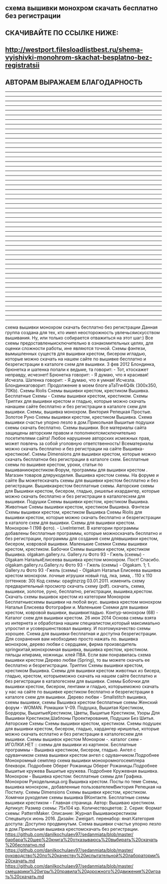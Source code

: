 схема вышивки монохром скачать бесплатно без регистрации
--------------------------------------------------
СКАЧИВАЙТЕ ПО ССЫЛКЕ НИЖЕ:
--------------------------------------------------
http://westport.filesloadlistbest.ru/shema-vyishivki-monohrom-skachat-besplatno-bez-registratsii
--------------------------------------------------
АВТОРАМ ВЫРАЖАЕМ БЛАГОДАРНОСТЬ
--------------------------------------------------
--------------------------------------------------
--------------------------------------------------
--------------------------------------------------
--------------------------------------------------
--------------------------------------------------
--------------------------------------------------
--------------------------------------------------
--------------------------------------------------
--------------------------------------------------
--------------------------------------------------
--------------------------------------------------
--------------------------------------------------
--------------------------------------------------
--------------------------------------------------
--------------------------------------------------
--------------------------------------------------
--------------------------------------------------
--------------------------------------------------
--------------------------------------------------
--------------------------------------------------
--------------------------------------------------
--------------------------------------------------
--------------------------------------------------
--------------------------------------------------
--------------------------------------------------
--------------------------------------------------
--------------------------------------------------
--------------------------------------------------
--------------------------------------------------
--------------------------------------------------
--------------------------------------------------
--------------------------------------------------
--------------------------------------------------
--------------------------------------------------
--------------------------------------------------
--------------------------------------------------
--------------------------------------------------
--------------------------------------------------
--------------------------------------------------
--------------------------------------------------
--------------------------------------------------
--------------------------------------------------
--------------------------------------------------
--------------------------------------------------
--------------------------------------------------
--------------------------------------------------
--------------------------------------------------
--------------------------------------------------
--------------------------------------------------
--------------------------------------------------
схема вышивки монохром скачать бесплатно без регистрации Данная группа создана для тех, кто имел неосторожность увлечьсяискусством вышивания. Ну, или только собирается отважиться на этот шаг:) Все схемы предоставленыисключительно в ознакомительных целях, для оценки сложности работы, ине являются точной. Схемы фэнтези, вымышленных существ для вышивки крестом, бисером игладью, которые можно скачать на нашем сайте по вышивке бесплатно и безрегистрации в каталоге схем для вышивки. 3 фев 2012  Блондинка, брюнетка и шатенка попали к ведьме, та говорит: - Тот, ктоскажет неправду, исчезнет! Брюнетка говорит: - Я думаю, что я красивая!Исчезла. Шатенка говорит: - Я думаю, что я умная! Исчезла. Блондинкаговорит: Продолжение в моем блоге aTaTrw4Q4k (300x350, 70Kb). Схемы Riolis  Схемы вышивки крестом, крестиком  Вышивка. Бесплатные Схемы - Схемы вышивки крестом, крестиком. Схемы Триптих для вышивки крестом и гладью, которые можно скачать нанашем сайте бесплатно и без регистрации в каталоге схем для вышивки. Схемы, вышивка монохром.  Виктория Репецкая  Простые. Золотое Руно  Схемы вышивки крестом, крестиком  Вышивка. Схема вышивки счастье упорно лезло в дом.Прикольная
Вышитые подушки схемы скачать бесплатно. Схемы вышивки. Все материалы сайта защищены авторским правом и пополняютсяисключительно посетителями сайта! Любое нарушение авторских исмежных прав, может повлечь за собой уголовную ответственность! Всематериалы можно скачать бесплатно и без регистрации на сайте Вышивка-крестиком!. Схемы Dimensions для вышивки крестом, которые можно скачать бесплатнои без регистрации в каталоге схем. Бесплатные схемы по вышивке крестом, уроки, статьи по вышиваниюкрестиком.Форум, программы для вышивки крестом . Магазин товаров длярукоделия. Вышивка крестом схемы. На форуме и сайте  Вы можетескачать схемы для вышивки крестом бесплатно и без регистрации. Вышивкакрестом бесплатные схемы. Авторские схемы для Вышивки крестом, бисером, гладью, ришелье ихардангер, которые можно скачать бесплатно и без регистрации в каталогесхем для вышивки. Подушки  Схемы вышивки крестом, крестиком  Вышивка. Животные  Схемы вышивки крестом, крестиком  Вышивка. Фэнтези  Схемы вышивки крестом, крестиком  Вышивка
Схемы Riolis для вышивки крестом, которые можно скачать бесплатно и безрегистрации в каталоге схем для вышивки. Схемы для вышивки крестом. Монохром-1 (198 фото). - LiveInternet. В категории программы добавлены бесплатные программы, которые можноскачать бесплатно и без регистрации, программы для создания схем длявышивки крестом, бисером, ковровой вышивки. Маленькие Схемки  Схемы вышивки крестом, крестиком. Бабочки  Схемы вышивки крестом, крестиком  Вышивка. olgakam.gallery.ru. Gallery.ru  Фото 93 - Гжель (схемы) - Olgakam  НатальяЕлисеева вышивка крестом монохром. Пост! Спасибо. olgakam.gallery.ru.Gallery.ru  Фото 93 - Гжель (схемы) - Olgakam. 1; 1. Gallery.ru  Фото 93 -Гжель (схемы) - Olgakam  Наталья Елисеева вышивка крестом монохром. лочные игрушки новый год, лка, зима, . 110 x 110 (оттенков: 30) Код схемы: opagtnzrzg  03.01.2011. изменить схему предварительный просмотр  скачать схему (pdf). скачать, схема, вышивки, золотое, руно, бесплатно, регистрации, вышивка,крестом. Скачать схемы вышивок крестом из категории Монохром  Бесплатныесхемы вышивки на любой вкус.
вышивка крестом монохром  Наталья Елисеева  Фотографии и. Маленькие Схемки для вышивки крестом, ковровой вышивки, вышивкигладью. Контур-монохром (68) - Каталог схем для вышивки крестом. 26 июн 2014  Основа схемы взята из интернета и обработана нашим специалистом,который максимально упростил и усовершенствовал вышивку. И поэтомукачество схемы хорошее. Схема для вышивки бесплатная и доступна безрегистрации. Для сохранения вам необходимо просто нажать по. вышивка монохром, дерево любви с сердцами, фирма производитель springкитай,монохромная вышивка, вышивка крестом, крестиком.  пяльцы илирама, ножницы. клей ПВА. Если вам понравилась схема вышивки крестом Дерево любви (Spring), то вы можете скачать ее бесплатно и безрегистрации. Триптих  Схемы вышивки крестом, крестиком  Вышивка. Схемы для вышивки крестом животных из бисера, гладью, крестом, которыеможно скачать на нашем сайте бесплатно и без регистрации в каталогесхем для вышивки. Схемы Бобочки для вышивки крестом, бисером, лентами и гладью, которыеможно скачать у нас на сайте по вышивке крестиком бесплатно и безрегистрации в каталоге схем для вышивки. Дерево любви - Smallstitch вышивка, схемы вышивки, схемы
Вышивка крестом бесплатные схемы  Женский форум - WOMAN. Ромашки V-09. Подушка, Вышитая Крестиком, Бордюры, ВышитыеКрестиком, Цветы, Вышитые Крестиком, Узоры Для Вышивки Крестиком,Шаблоны Проектирования, Подушки Без Шитья. Авторские Схемы  Схемы вышивки крестом, крестиком. Схемы подушек для вышивки крестом, бисером, гладью, хардангер иришелье, которые можно скачать есплатно и без регистрации в каталогесхем для вышивки. Схемы вышивок крестом Монохром -. каталог схем - ИГОЛКИ.НЕТ :: схемы для вышивки из картинок. Бесплатные программы - Вышивка крестиком, бисером, гладью. Ангел с одуванчиком  схема вышивки крестом ангел с одуванчиком.Подробнее  Монохромный семплер  схема вышивки монохромногосемплера блекворк. Подробнее  Оберег Рожаницы  Оберег Рожаницы.Подробнее  Вышитые кружева  Вышитые кружева. Подробнее Кружевная вышивка. Монохром - Вышивка крестом: бесплатные схемы для
Графика. Монохром  Рукодельница.org  Вышивка крестом. Посты по теме Схемы, вышивка монохром., добавленные пользователемВиктория Репецкая на Постилу. Схемы Dimensions  Схемы вышивки крестом, крестиком. Хомячки  рукоделие  схемы  вышивка  ВКонтакте. Бесплатные схемы вышивки крестиком - Главная страница. Автор: Вышиваю крестиком. Артикул: Размер схемы: 75x104 кр. Количествоцветов: 2. Серия: Формат схемы: PatternMaker. Описание: Журнал Вышиваюкрестиком Спецвыпуск июнь 2016. Дизайн: Zweigart. перенабор: янат.Категория доступа: Доступно продвинутым. Схема вышивки счастье упорно лезло в дом.Прикольная вышивка крестомскачать без регистрации.
https://github.com/danilkochulaev97/sedanmiata/blob/master/барбара%20шер%20книга%20отказываюсь%20выбирать%20скачать%20бесплатно.md
https://github.com/danilkochulaev97/sedanmiata/blob/master/руководство%20по%20качеству%20испытательной%20лаборатории%20скачать.md
https://github.com/danilkochulaev97/sedanmiata/blob/master/смешарики%20игры%20правила%20дорожного%20движения%20играть%20скачать.md